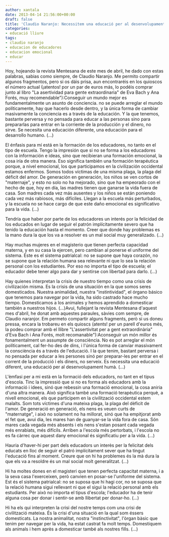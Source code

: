 ```yaml
---
author: xantala
date: 2013-04-14 21:56:00+00:00
draft: false
title: 'Claudio Naranjo: Necessitem una educació per al desenvolupament humà'
categories:
- educació lliure
tags:
- claudio naranjo
- educacion de educadores
- educacion emocional
- educar
---
```


Hoy, hojeando la revista Mentesana de este mes de abril, he dado con estas palabras, sabias como siempre, de Claudio Naranjo. Me permito compartir algunos fragmentos, pero si os dáis prisa, aun encontraréis en los quioscos el número actual (¡atentos! por un par de euros más, lo podéis comprar junto al libro "La asertividad para gente extraordinaria" de Eva Bach y Ana Forés, muy recomendable"):Conseguir un mundo mejor es fundamentalmente un asunto de conciencia. no se puede arreglar el mundo políticamente, hay que hacerlo desde dentro, y la única forma de cambiar masivamente la conciencia es a través de la educación. Y la que tenemos, bastante perversa y no pensada para educar a las personas sino para prepararlas para entrar en la corriente de la producción y el dinero, no sirve. Se necesita una educación diferente, una educación para el desarrollo humano. (...)

El énfasis para mí está en la formación de los educadores, no tanto en el tipo de escuela. Tengo la impresión que si no se forma a los educadores con la información e ideas, sino que recibieran una formación emocional, la cosa iría de otra manera. Eso significa también una formación terapéutica porque, a nivel emocional, los que participamos en la civilización occidental estamos enfermos. Somos todos víctimas de una misma plaga, la plaga del déficit del amor. De generación en generación, los niños se ven cortos de "maternaje", y esto no solo no ha mejorado, sino que ha empeorado con el hecho de que, hoy en día, las madres tienen que ganarse la vida fuera de casa. Son madres cada vez más ausentes y los niños se están poniendo cada vez más rabiosos, más difíciles. Llegan a la escuela más perturbados, y la escuela no se hace cargo de que este daño emocional es significativo para la vida. (...)

Tendría que haber por parte de los educadores un interés por la felicidad de los educados en lugar de seguir el patrón implícitamente severo que ha tenido la educación hasta el momento. Creer que donde hay problemas es la mano dura la que los va a resolver es un mal social muy generalizado. (...)

Hay muchas mujeres en el magisterio que tienen perfecta capacidad materna, y en su casa la ejercen, pero cambian al ponerse el uniforme del sistema. Este es el sistema patrialcal: no se supone que haya corazón, no se supone que la relación humana sea relevante ni que lo sea la relación personal con los estudiantes. Por eso no importa el tipo de escuela; el educador debe tener algo para dar y sentirse con libertad para darlo. (...)

Hay quienes interpretan la crisis de nuestro tiempo como una crisis de civilización misma. Es la crisis de una situación en la que somos seres domesticados. Nuestra animalidad, nuestra "instintividad", el órgano básico que tenemos para navegar por la vida, ha sido castrado hace mucho tiempo. Domesticamos a los animales y hemos aprendido a domesticar también a nuestros hijos. (...)Avui, fullejant la revista Mentesana d'aquest mes d'abril, he donat amb aquestes paraules, sàvies com sempre, de Claudio naranjor. Em permeto compartir alguns fragments, però si us doneu pressa, encara la trobareu en els quioscs (atents! per un parell d'euros més, la podeu comprar amb el llibre "L'assertivitat per a gent extraordinària" d'Eva Bach i Ana Forés, molt recomanable"):Aconseguir un món millor és fonamentalment un assumpte de consciència. No es pot arreglar el món políticament, cal fer-ho des de dins, i l'única forma de canviar massivament la consciència és a través de l'educació. I la que tenim, bastant perversa i no pensada per educar a les persones sinó per preparar-les per entrar en el corrent de la producció i els diners, no serveix. Es necessita una educació diferent, una educació per al desenvolupament humà. (...)

L'èmfasi per a mi està en la formació dels educadors, no tant en el tipus d'escola. Tinc la impressió que si no es forma als educadors amb la informació i idees, sinó que rebessin una formació emocional, la cosa aniria d'una altra manera. Això significa també una formació terapèutica perquè, a nivell emocional, els que participem en la civilització occidental estem malalts. Som tots víctimes d'una mateixa plaga, la plaga del dèficit de l'amor. De generació en generació, els nens es veuen curts de "maternatge", i això no solament no ha millorat, sinó que ha empitjorat amb el fet que, avui dia, les mares han de guanyar-se la vida fora de casa. Són mares cada vegada més absents i els nens s'estan posant cada vegada més enrabiats, més difícils. Arriben a l'escola més pertorbats, i l'escola no es fa càrrec que aquest dany emocional és significatiu per a la vida. (...)

Hauria d'haver-hi per part dels educadors un interès per la felicitat dels educats en lloc de seguir el patró implícitament sever que ha tingut l'educació fins al moment. Creure que on hi ha problemes és la mà dura la que els va a resoldre és un mal social molt generalitzat. (...)

Hi ha moltes dones en el magisteri que tenen perfecta capacitat materna, i a la seva casa l'exerceixen, però canvien en posar-se l'uniforme del sistema. Est és el sistema patrialcal: no se suposa que hi hagi cor, no se suposa que la relació humana sigui rellevant ni que el sigui la relació personal amb els estudiants. Per això no importa el tipus d'escola; l'educador ha de tenir alguna cosa per donar i sentir-se amb llibertat per donar-ho. (...)

Hi ha els qui interpreten la crisi del nostre temps com una crisi de civilització mateixa. És la crisi d'una situació en la qual som éssers domesticats. La nostra animalitat, nostra "instinctivitat", l'òrgan bàsic que tenim per navegar per la vida, ha estat castrat fa molt temps. Domestiquem als animals i hem après a domesticar també als nostres fills. (...)
